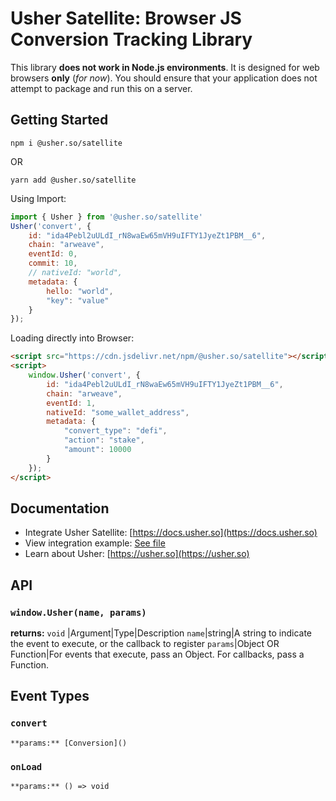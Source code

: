 # Usher Satellite: Browser JS Conversion Tracking Library

This library **does not work in Node.js environments**. It is designed for web browsers **only** (*for now*). You should ensure that your application does not attempt to package and run this on a server.

## Getting Started

```
npm i @usher.so/satellite
```
OR
```
yarn add @usher.so/satellite
```

Using Import:
```javascript
import { Usher } from '@usher.so/satellite'
Usher('convert', {
	id: "ida4Pebl2uULdI_rN8waEw65mVH9uIFTY1JyeZt1PBM__6",
	chain: "arweave",
	eventId: 0,
	commit: 10,
	// nativeId: "world",
	metadata: {
		hello: "world",
		"key": "value"
	}
});
```

Loading directly into Browser:
```html
<script src="https://cdn.jsdelivr.net/npm/@usher.so/satellite"></script>
<script>
	window.Usher('convert', {
		id: "ida4Pebl2uULdI_rN8waEw65mVH9uIFTY1JyeZt1PBM__6",
		chain: "arweave",
		eventId: 1,
		nativeId: "some_wallet_address",
		metadata: {
			"convert_type": "defi",
			"action": "stake",
			"amount": 10000
		}
	});
</script>
```

## Documentation

- Integrate Usher Satellite: [https://docs.usher.so](https://docs.usher.so)
- View integration example: [See file](https://github.com/usherlabs/satellite/blob/master/tools/index.html)
- Learn about Usher: [https://usher.so](https://usher.so)

## API

### `window.Usher(name, params)`

**returns:** `void`
|Argument|Type|Description
`name`|string|A string to indicate the event to execute, or the callback to register
`params`|Object OR Function|For events that execute, pass an Object. For callbacks, pass a Function.

## Event Types

### `convert`

`**params:** [Conversion]()`

### `onLoad`

`**params:** () => void`
